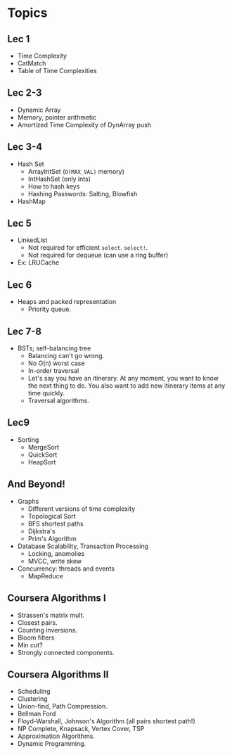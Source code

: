 # Topics

## Lec 1

* Time Complexity
* CatMatch
* Table of Time Complexities

## Lec 2-3

* Dynamic Array
* Memory, pointer arithmetic
* Amortized Time Complexity of DynArray push 

## Lec 3-4

* Hash Set
    * ArrayIntSet (`O(MAX_VAL)` memory)
    * IntHashSet (only ints)
    * How to hash keys
    * Hashing Passwords: Salting, Blowfish
* HashMap

## Lec 5

* LinkedList
    * Not required for efficient `select`. `select!`.
    * Not required for dequeue (can use a ring buffer)
* Ex: LRUCache

## Lec 6

* Heaps and packed representation
    * Priority queue.

## Lec 7-8

* BSTs; self-balancing tree
    * Balancing can't go wrong.
    * No O(n) worst case
    * In-order traversal
    * Let's say you have an itinerary. At any moment, you want to know
      the next thing to do. You also want to add new itinerary items
      at any time quickly.
    * Traversal algorithms.

## Lec9

* Sorting
    * MergeSort
    * QuickSort
    * HeapSort

## And Beyond!

* Graphs
    * Different versions of time complexity
    * Topological Sort
    * BFS shortest paths
    * Dijkstra's
    * Prim's Algorithm
* Database Scalability, Transaction Processing
    * Locking, anomolies
    * MVCC, write skew
* Concurrency: threads and events
    * MapReduce

## Coursera Algorithms I

* Strassen's matrix mult.
* Closest pairs.
* Counting inversions.
* Bloom filters
* Min cut?
* Strongly connected components.

## Coursera Algorithms II

* Scheduling
* Clustering
* Union-find, Path Compression.
* Bellman Ford
* Floyd-Warshall, Johnson's Algorithm (all pairs shortest path!)
* NP Complete, Knapsack, Vertex Cover, TSP
* Approximation Algorithms.
* Dynamic Programming.

